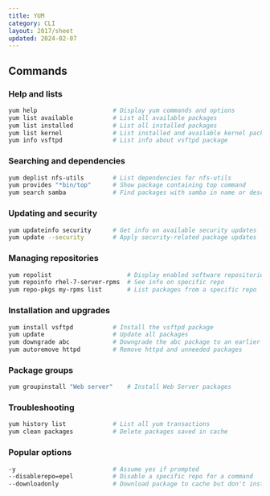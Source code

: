 ```yaml
---
title: YUM
category: CLI
layout: 2017/sheet
updated: 2024-02-07
---
```


## Commands

### Help and lists

```bash
yum help                     # Display yum commands and options
yum list available           # List all available packages
yum list installed           # List all installed packages
yum list kernel              # List installed and available kernel packages
yum info vsftpd              # List info about vsftpd package
```

### Searching and dependencies

```bash
yum deplist nfs-utils        # List dependencies for nfs-utils
yum provides "*bin/top"      # Show package containing top command
yum search samba             # Find packages with samba in name or description
```

### Updating and security

```bash
yum updateinfo security      # Get info on available security updates
yum update --security        # Apply security-related package updates
```

### Managing repositories

```bash
yum repolist                     # Display enabled software repositories
yum repoinfo rhel-7-server-rpms  # See info on specific repo
yum repo-pkgs my-rpms list       # List packages from a specific repo
```

### Installation and upgrades

```bash
yum install vsftpd           # Install the vsftpd package
yum update                   # Update all packages
yum downgrade abc            # Downgrade the abc package to an earlier version
yum autoremove httpd         # Remove httpd and unneeded packages
```

### Package groups

```bash
yum groupinstall "Web server"    # Install Web Server packages
```

### Troubleshooting

```bash
yum history list             # List all yum transactions
yum clean packages           # Delete packages saved in cache
```

### Popular options

```bash
-y                           # Assume yes if prompted
--disablerepo=epel           # Disable a specific repo for a command
--downloadonly               # Download package to cache but don't install
```

